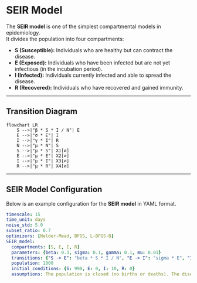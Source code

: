 # SEIR Model

The **SEIR model** is one of the simplest compartmental models in epidemiology.  
It divides the population into four compartments:  

- **S (Susceptible):** Individuals who are healthy but can contract the disease.  
- **E (Exposed):** Individuals who have been infected but are not yet infectious (in the incubation period).
- **I (Infected):** Individuals currently infected and able to spread the disease.  
- **R (Recovered):** Individuals who have recovered and gained immunity. 

---

## Transition Diagram

```mermaid
flowchart LR
    S -->|"β * S * I / N"| E
    E -->|"σ * E"| I
    I -->|"γ * I"| R
    N -->|"μ * N"| S
    S -->|"μ * S"| X1[∅]
    E -->|"μ * E"| X2[∅]
    I -->|"μ * I"| X3[∅]
    R -->|"μ * R"| X4[∅]
```

---

## SEIR Model Configuration

Below is an example configuration for the **SEIR model** in YAML format.

```yaml
timescale: 15
time_unit: days
noise_std: 5.0
subset_ratio: 0.7
optimizers: [Nelder-Mead, BFGS, L-BFGS-B]
SEIR_model:
  compartments: [S, E, I, R]
  parameters: {beta: 0.3, sigma: 0.1, gamma: 0.1, mu: 0.01}
  transitions: {"S -> E": "beta * S * I / N", "E -> I": "sigma * E", "I -> R": "gamma * I", "-> S": "mu * N", "S ->": "mu * S", "E ->": "mu * E", "I ->": "mu * I", "R ->": "mu * R"}
  population: 1000
  initial_conditions: {S: 990, E: 0, I: 10, R: 0}
  assumptions: The population is closed (no births or deaths). The disease has an exposed stage before becoming infectious. Immunity is permanent after recovery.
```


 